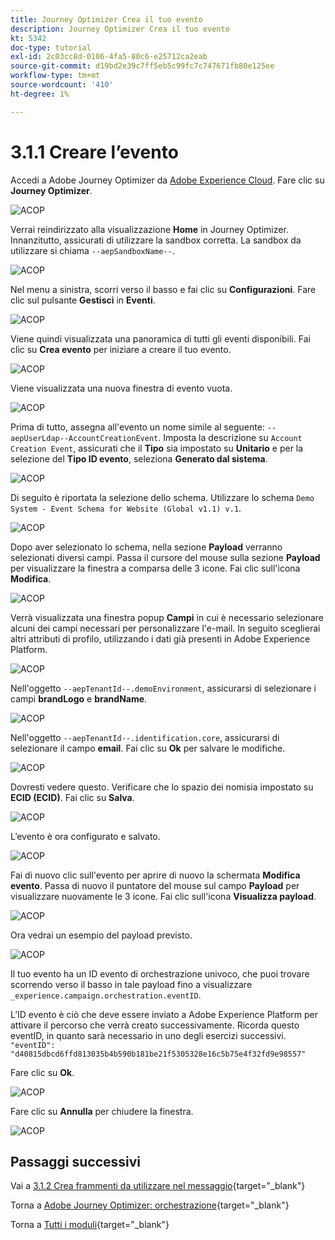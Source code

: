 ```yaml
---
title: Journey Optimizer Crea il tuo evento
description: Journey Optimizer Crea il tuo evento
kt: 5342
doc-type: tutorial
exl-id: 2c03cc8d-0106-4fa5-80c6-e25712ca2eab
source-git-commit: d19bd2e39c7ff5eb5c99fc7c747671fb80e125ee
workflow-type: tm+mt
source-wordcount: '410'
ht-degree: 1%

---
```


# 3.1.1 Creare l’evento

Accedi a Adobe Journey Optimizer da [Adobe Experience Cloud](https://experience.adobe.com). Fare clic su **Journey Optimizer**.

![ACOP](./images/acophome.png)

Verrai reindirizzato alla visualizzazione **Home** in Journey Optimizer. Innanzitutto, assicurati di utilizzare la sandbox corretta. La sandbox da utilizzare si chiama `--aepSandboxName--`.

![ACOP](./images/acoptriglp.png)

Nel menu a sinistra, scorri verso il basso e fai clic su **Configurazioni**. Fare clic sul pulsante **Gestisci** in **Eventi**.

![ACOP](./images/acopmenu.png)

Viene quindi visualizzata una panoramica di tutti gli eventi disponibili. Fai clic su **Crea evento** per iniziare a creare il tuo evento.

![ACOP](./images/emptyevent.png)

Viene visualizzata una nuova finestra di evento vuota.

![ACOP](./images/emptyevent1.png)

Prima di tutto, assegna all&#39;evento un nome simile al seguente: `--aepUserLdap--AccountCreationEvent`.
Imposta la descrizione su `Account Creation Event`, assicurati che il **Tipo** sia impostato su **Unitario** e per la selezione del **Tipo ID evento**, seleziona **Generato dal sistema**.

![ACOP](./images/eventdescription.png)

Di seguito è riportata la selezione dello schema. Utilizzare lo schema `Demo System - Event Schema for Website (Global v1.1) v.1`.

![ACOP](./images/eventschema.png)

Dopo aver selezionato lo schema, nella sezione **Payload** verranno selezionati diversi campi. Passa il cursore del mouse sulla sezione **Payload** per visualizzare la finestra a comparsa delle 3 icone. Fai clic sull&#39;icona **Modifica**.

![ACOP](./images/eventpayload.png)

Verrà visualizzata una finestra popup **Campi** in cui è necessario selezionare alcuni dei campi necessari per personalizzare l&#39;e-mail.  In seguito sceglierai altri attributi di profilo, utilizzando i dati già presenti in Adobe Experience Platform.

![ACOP](./images/eventfields.png)

Nell&#39;oggetto `--aepTenantId--.demoEnvironment`, assicurarsi di selezionare i campi **brandLogo** e **brandName**.

![ACOP](./images/eventpayloadbr.png)

Nell&#39;oggetto `--aepTenantId--.identification.core`, assicurarsi di selezionare il campo **email**. Fai clic su **Ok** per salvare le modifiche.

![ACOP](./images/eventpayloadbrid.png)

Dovresti vedere questo. Verificare che lo spazio dei nomi **&#x200B;**&#x200B;sia impostato su **ECID (ECID)**. Fai clic su **Salva**.

![ACOP](./images/eventsave.png)

L’evento è ora configurato e salvato.

![ACOP](./images/eventdone.png)

Fai di nuovo clic sull&#39;evento per aprire di nuovo la schermata **Modifica evento**. Passa di nuovo il puntatore del mouse sul campo **Payload** per visualizzare nuovamente le 3 icone. Fai clic sull&#39;icona **Visualizza payload**.

![ACOP](./images/viewevent.png)

Ora vedrai un esempio del payload previsto.

![ACOP](./images/fullpayload.png)

Il tuo evento ha un ID evento di orchestrazione univoco, che puoi trovare scorrendo verso il basso in tale payload fino a visualizzare `_experience.campaign.orchestration.eventID`.

L’ID evento è ciò che deve essere inviato a Adobe Experience Platform per attivare il percorso che verrà creato successivamente. Ricorda questo eventID, in quanto sarà necessario in uno degli esercizi successivi.
`"eventID": "d40815dbcd6ffd813035b4b590b181be21f5305328e16c5b75e4f32fd9e98557"`

Fare clic su **Ok**.

![ACOP](./images/payloadeventID.png)

Fare clic su **Annulla** per chiudere la finestra.

![ACOP](./images/payloadeventID1.png)

## Passaggi successivi

Vai a [3.1.2 Crea frammenti da utilizzare nel messaggio](./ex2.md){target="_blank"}

Torna a [Adobe Journey Optimizer: orchestrazione](./journey-orchestration-create-account.md){target="_blank"}

Torna a [Tutti i moduli](./../../../../overview.md){target="_blank"}
